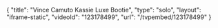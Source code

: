 {
    "title": "Vince Camuto Kassie Luxe Bootie",
    "type": "solo",
    "layout": "iframe-static",
    "videoId": "123178499",
    "url": "\/tvpembed\/123178499"
}